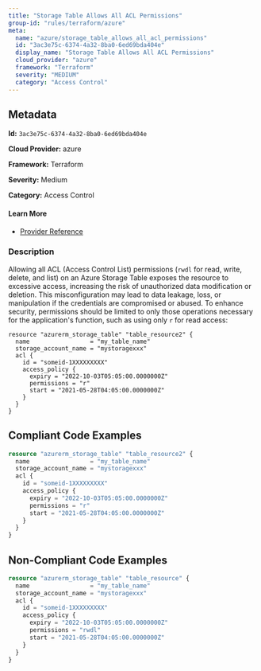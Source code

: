 ```yaml
---
title: "Storage Table Allows All ACL Permissions"
group-id: "rules/terraform/azure"
meta:
  name: "azure/storage_table_allows_all_acl_permissions"
  id: "3ac3e75c-6374-4a32-8ba0-6ed69bda404e"
  display_name: "Storage Table Allows All ACL Permissions"
  cloud_provider: "azure"
  framework: "Terraform"
  severity: "MEDIUM"
  category: "Access Control"
---
```

## Metadata

**Id:** `3ac3e75c-6374-4a32-8ba0-6ed69bda404e`

**Cloud Provider:** azure

**Framework:** Terraform

**Severity:** Medium

**Category:** Access Control

#### Learn More

 - [Provider Reference](https://registry.terraform.io/providers/hashicorp/azurerm/latest/docs/resources/storage_table#permissions)

### Description

 Allowing all ACL (Access Control List) permissions (`rwdl` for read, write, delete, and list) on an Azure Storage Table exposes the resource to excessive access, increasing the risk of unauthorized data modification or deletion. This misconfiguration may lead to data leakage, loss, or manipulation if the credentials are compromised or abused. To enhance security, permissions should be limited to only those operations necessary for the application's function, such as using only `r` for read access:

```
resource "azurerm_storage_table" "table_resource2" {
  name                 = "my_table_name"
  storage_account_name = "mystoragexxx"
  acl {
    id = "someid-1XXXXXXXXX"
    access_policy {
      expiry = "2022-10-03T05:05:00.0000000Z"
      permissions = "r"
      start = "2021-05-28T04:05:00.0000000Z"
    }
  }
}
```


## Compliant Code Examples
```terraform
resource "azurerm_storage_table" "table_resource2" {
  name                 = "my_table_name"
  storage_account_name = "mystoragexxx"
  acl {
    id = "someid-1XXXXXXXXX"
    access_policy {
      expiry = "2022-10-03T05:05:00.0000000Z"
      permissions = "r"
      start = "2021-05-28T04:05:00.0000000Z"
    }
  }
}

```
## Non-Compliant Code Examples
```terraform
resource "azurerm_storage_table" "table_resource" {
  name                 = "my_table_name"
  storage_account_name = "mystoragexxx"
  acl {
    id = "someid-1XXXXXXXXX"
    access_policy {
      expiry = "2022-10-03T05:05:00.0000000Z"
      permissions = "rwdl"
      start = "2021-05-28T04:05:00.0000000Z"
    }
  }
}

```